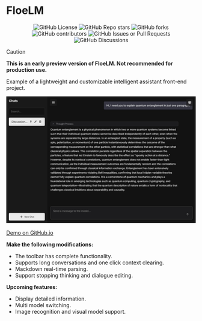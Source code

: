 # FloeLM

<div align="center">
    <img src="https://img.shields.io/github/license/Floebot/FloeLM?style=flat-square" alt="GitHub License">
    <img src="https://img.shields.io/github/stars/Floebot/FloeLM?style=flat-square" alt="GitHub Repo stars">
    <img src="https://img.shields.io/github/forks/Floebot/FloeLM?style=flat-square" alt="GitHub forks">
    <img src="https://img.shields.io/github/contributors/Floebot/FloeLM?style=flat-square" alt="GitHub contributors">
    <img src="https://img.shields.io/github/issues/Floebot/FloeLM?style=flat-square" alt="GitHub Issues or Pull Requests">
    <img src="https://img.shields.io/github/discussions/Floebot/FloeLM?style=flat-square" alt="GitHub Discussions">
</div>

> [!CAUTION]
> **This is an early preview version of FloeLM. Not recommended for production use.**

Example of a lightweight and customizable intelligent assistant front-end project.

![FloeLM Screenshot](./assets/screenshot.jpeg)

[Demo on GitHub.io](https://floebot.github.io/FloeLM)

**Make the following modifications:**
- The toolbar has complete functionality.  
- Supports long conversations and one click context clearing.  
- Mackdown real-time parsing.  
- Support stopping thinking and dialogue editing.

**Upcoming features:**
- Display detailed information.  
- Multi model switching.  
- Image recognition and visual model support.
